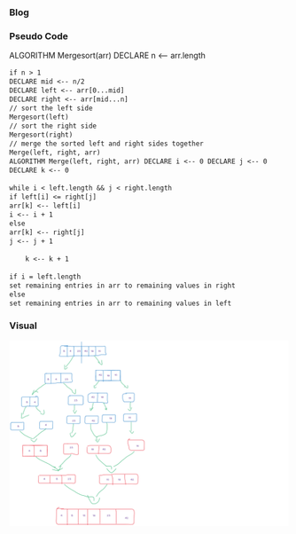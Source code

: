 ### Blog



### Pseudo Code
ALGORITHM Mergesort(arr) DECLARE n <-- arr.length

```
if n > 1
DECLARE mid <-- n/2
DECLARE left <-- arr[0...mid]
DECLARE right <-- arr[mid...n]
// sort the left side
Mergesort(left)
// sort the right side
Mergesort(right)
// merge the sorted left and right sides together
Merge(left, right, arr)
ALGORITHM Merge(left, right, arr) DECLARE i <-- 0 DECLARE j <-- 0 DECLARE k <-- 0

while i < left.length && j < right.length
if left[i] <= right[j]
arr[k] <-- left[i]
i <-- i + 1
else
arr[k] <-- right[j]
j <-- j + 1

    k <-- k + 1

if i = left.length
set remaining entries in arr to remaining values in right
else
set remaining entries in arr to remaining values in left
```

### Visual
![visuals](https://raw.githubusercontent.com/saraalshater/data-structures-and-algorithms/code27/java/codeChallange27/gradle/blog27.png)
